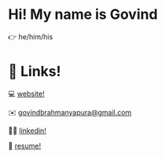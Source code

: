 # Hi! My name is Govind

👉 he/him/his
<!-- 
I'm a software engineer based in the U.S. (but I'm open and excited to live anywhere!). I will graduate from Grinnell College with a Computer Science degree in May 2021.

**Languages, Frameworks & Tools:** JavaScript, Python, Scheme HTML5, CSS, Java, Scheme, jQuery, Node.js, MySQL, Android, AWS Lambda, PyTorch, Selenium, Git -->

# 🔗 Links!

💻 [website!](http://govindsb.me)

✉️ [govindbrahmanyapura@gmail.com](mailto:govindbrahmanyapura@gmail.com)

🙋🏾 [linkedin!](http://linkedin.com/in/govindbrahmanyapura/)

📜 [resume!](https://www.govindsb.me/assets/govind-b-resume.pdf)
